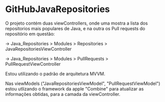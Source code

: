 # GitHubJavaRepositories

O projeto contém duas viewControllers, onde uma mostra a lista dos repositorios mais populares de Java,
e na outra os Pull requests do repositório em questão:

-> Java_Repositories > Modules > Repositories > JavaRepositoriesViewController

-> Java_Repositories > Modules > PullRequests > PullRequestViewController


Estou utilizando o padrão de arquitetura MVVM.

Nas viewModels ("JavaRepositoriesViewModel", "PullRequestViewModel") estou utlizando o framework da apple "Combine" para atualizar
as informações obtidas, para a camada da viewController.


